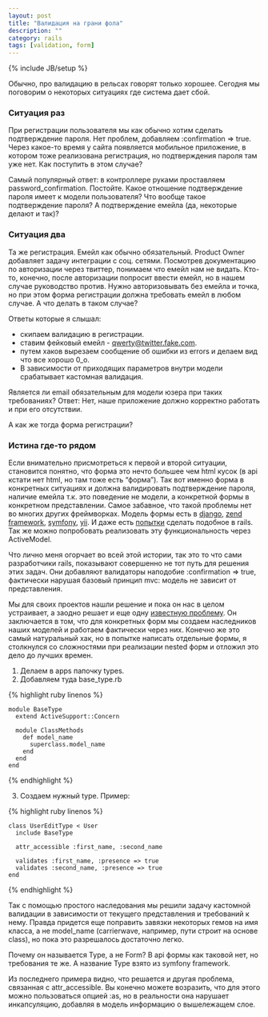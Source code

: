 ```yaml
---
layout: post
title: "Валидация на грани фола"
description: ""
category: rails
tags: [validation, form]
---
```

{% include JB/setup %}

Обычно, про валидацию в рельсах говорят только хорошее. Сегодня мы поговорим о некоторых ситуациях где система дает сбой.

### Ситуация раз
При регистрации пользователя мы как обычно хотим сделать подтверждение пароля. Нет проблем, добавляем :confirmation => true. Через какое-то время у сайта появляется мобильное приложение, в котором тоже реализована регистрация, но подтверждения пароля там уже нет. Как поступить в этом случае?

Самый популярный ответ: в контроллере руками проставляем password_confirmation. Постойте. Какое отношение подтверждение пароля имеет к модели пользователя? Что вообще такое подтверждение пароля? А подтверждение емейла (да, некоторые делают и так)?

### Ситуация два
Та же регистрация. Емейл как обычно обязательный. Product Owner добавляет задачу интеграции с соц. сетями. Посмотрев документацию по авторизации через твиттер, понимаем что емейл нам не видать. Кто-то, конечно, после авторизации попросит ввести емейл, но в нашем случае руководство против. Нужно авторизовывать без емейла и точка, но при этом форма регистрации должна требовать емейл в любом случае. А что делать в таком случае?

Ответы которые я слышал:
* скипаем валидацию в регистрации.
* ставим фейковый емейл - qwerty@twitter.fake.com.
* путем хаков вырезаем сообщение об ошибки из errors и делаем вид что все хорошо 0_o.
* В зависимости от приходящих параметров внутри модели срабатывает кастомная валидация.

Является ли email обязательным для модели юзера при таких требованиях? Ответ: Нет, наше приложение должно корректно работать и при его отсутствии.

А как же тогда форма регистрации?

### Истина где-то рядом

Если внимательно присмотреться к первой и второй ситуации, становится понятно, что форма это нечто большее чем html кусок (в api кстати нет html, но там тоже есть “форма”). Так вот именно форма в конкретных ситуациях и должна валидировать подтверждение пароля, наличие емейла т.к. это поведение не модели, а конкретной формы в конкретном представлении. Самое забавное, что такой проблемы нет во многих других фреймворках. Модель формы есть в <a href="https://docs.djangoproject.com/en/1.4/topics/forms/modelforms/">django</a>, <a href="http://framework.zend.com/manual/ru/zend.form.html">zend framework</a>, <a href="http://symfony.com/doc/current/book/forms.html">symfony</a>, <a href="http://www.yiiframework.com/wiki/97/extending-cactiveform-for-some-form-display-fixes-and-language-tweaks/">yii</a>. И даже есть <a href="https://github.com/tizoc/bureaucrat">попытки</a> сделать подобное в rails. Так же можно попробовать реализовать эту функциональность через ActiveModel.

Что лично меня огорчает во всей этой истории, так это то что сами разработчики rails, показывают совершенно не тот путь для решения этих задач. Они добавляют валидаторы наподобие :confirmation => true, фактически нарушая базовый принцип mvc: модель не зависит от представления.

Мы для своих проектов нашли решение и пока он нас в целом устраивает, а заодно решает и еще одну <a href="http://habrahabr.ru/post/139399/">известную проблему</a>. Он заключается в том, что для конкретных форм мы создаем наследников наших моделей и работаем фактически через них. Конечно же это самый натуральный хак, но в попытке написать отдельные формы, я столкнулся со сложностями при реализации nested форм и отложил это дело до лучших времен.

1. Делаем в apps папочку types.
2. Добавляем туда base_type.rb

{% highlight ruby linenos %}

    module BaseType
      extend ActiveSupport::Concern

      module ClassMethods
        def model_name
          superclass.model_name
        end
      end
    end

{% endhighlight %}

3. Создаем нужный type. Пример:

{% highlight ruby linenos %}

    class UserEditType < User
      include BaseType

      attr_accessible :first_name, :second_name

      validates :first_name, :presence => true
      validates :second_name, :presence => true
    end

{% endhighlight %}

Так с помощью простого наследования мы решили задачу кастомной валидации в зависимости от текущего представления и требований к нему. Правда придется еще поправить завязки некоторых гемов на имя класса, а не model_name (carrierwave, например, пути строит на основе class), но пока это разрешалось достаточно легко.

Почему он называется Type, а не Form? В api формы как таковой нет, но требования те же. А название Type взято из symfony framework.

Из последнего примера видно, что решается и другая проблема, связанная с attr_accessible. Вы конечно можете возразить, что для этого можно пользоваться опцией :as, но в реальности она нарушает инкапсуляцию, добавляя в модель информацию о вышележащем слое.

